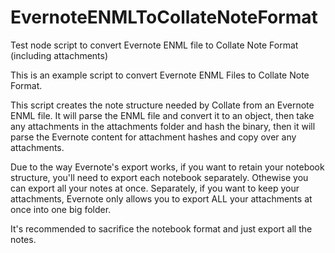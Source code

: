 # EvernoteENMLToCollateNoteFormat
Test node script to convert Evernote ENML file to Collate Note Format (including attachments)

This is an example script to convert Evernote ENML Files to Collate Note Format.

This script creates the note structure needed by Collate from an Evernote ENML file.  It will parse the ENML file and convert it to an object, then take any attachments in the attachments folder and hash the binary, then it will parse the Evernote content for attachment hashes and copy over any attachments.

Due to the way Evernote's export works, if you want to retain your notebook structure, you'll need to export each notebook separately.  Othewise you can export all your notes at once. Separately, if you want to keep your attachments, Evernote only allows you to export ALL your attachments at once into one big folder.  

It's recommended to sacrifice the notebook format and just export all the notes.

